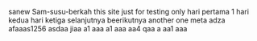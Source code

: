  sanew Sam-susu-berkah
this site just for testing only
hari pertama 1
hari kedua
hari ketiga
selanjutnya
beerikutnya
another one
meta
adza
afaaas1256
asdaa
jiaa
a1
aaa
a1
aaa
aa4
qaa
a
aa1
aaa
